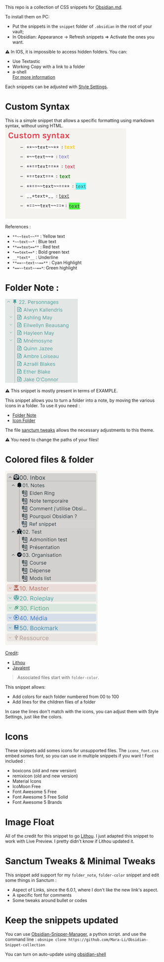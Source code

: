 This repo is a collection of CSS snippets for [Obsidian.md](https://obsidian.md/).

To install them on PC:
- Put the snippets in the `snippet` folder of `.obsidian` in the root of your vault;
- In Obsidian: Appearance → Refresh snippets ⇒ Activate the ones you want.

:warning: In IOS, it is impossible to access hidden folders. You can:
- Use Textastic
- Working Copy with a link to a folder
- a-shell  
[For more information](https://forum.obsidian.md/t/mobile-ios-app-to-work-with-hidden-folder/25741)

Each snippets can be adjusted with [Style Settings](https://github.com/mgmeyers/obsidian-style-settings/).

# Custom Syntax
This is a simple snippet that allows a specific formatting using markdown syntax, without using HTML.
![](screenshot/Custom_syntax.png)

References :
- `**~~text~~**` : Yellow text
- `*~~text~~*` : Blue text
- `**==text==**` : Red text
- `*==text==*` : Bold green text
- `__*text*__` : Underline
- `**==~~text~~==**` : Cyan Highlight
- `*==~~text~~==*`: Green highlight

# Folder Note :
![](screenshot/folder_note.png)

:warning: This snippet is mostly present in terms of EXAMPLE. 

This snippet allows you to turn a folder into a note, by moving the various icons in a folder.
To use it you need :
- [Folder Note](https://github.com/aidenlx/alx-folder-note)
- [Icon Folder](https://github.com/FlorianWoelki/obsidian-icon-folder)

The file [sanctum tweaks](sanctum_tweaks.css) allows the necessary adjustments to this theme.

:warning: You need to change the paths of your files!

# Colored files & folder
![](screenshot/nested_colored.png)

<u>Credit</u>: 
- [Lithou](https://forum.obsidian.md/t/adding-color-to-obsidian-a-rainbow-of-possibility/12805/11)
- [Javalent](https://github.com/valentine195/Obsidian-Vault/blob/master/.obsidian/snippets/colors.folders.css)

> Associated files start with `folder-color`.

This snippet allows:
- Add colors for each folder numbered from 00 to 100 
- Add lines for the children files of a folder

In case the lines don't match with the icons, you can adjust them with Style Settings, just like the colors.

# Icons
These snippets add somes icons for unsupported files.
The `icons_font.css` embed somes font, so you can use in multiple snippets if you want !
Font included :
- boxicons (old and new version)
- remixicon (old and new version)
- Material Icons
- IcoMoon Free
- Font Awesome 5 Free
- Font Awesome 5 Free Solid
- Font Awesome 5 Brands

# Image Float

All of the credit for this snippet to go [Lithou](http://github.com/lithou/sandbox). I just adapted this snippet to work with Live Preview. I pretty didn't know if Lithou updated it.

# Sanctum Tweaks & Minimal Tweaks

This snippet add support for my `folder_note`, `folder-color` snippet and edit some things in Sanctum :
- Aspect of Links, since the 6.0.1, where I don't like the new link's aspect.
- A specific font for comments 
- Some tweaks around bullet or codes

# Keep the snippets updated
You can use [Obsidian-Snipper-Manager](https://github.com/Mara-Li/Obsidian-Snippet-Manager), a python script.
and use the command line : `obsnipe clone https://github.com/Mara-Li/Obsidian-Snippet-collection`

You can turn on auto-update using [obsidian-shell](https://github.com/Taitava/obsidian-shellcommands)

